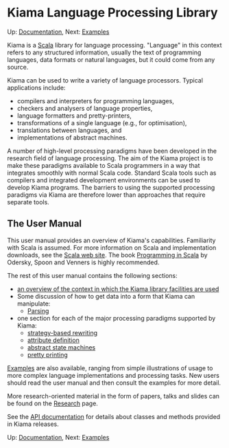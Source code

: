 # Kiama Language Processing Library

Up: [Documentation](Documentation.md), Next: [Examples](Examples.md)

Kiama is a [Scala](http://www.scala-lang.org) library for language
processing. "Language" in this context refers to any structured
information, usually the text of programming languages, data formats
or natural languages, but it could come from any source.

Kiama can be used to write a variety of language processors. Typical
applications include:

  * compilers and interpreters for programming languages,
  * checkers and analysers of language properties,
  * language formatters and pretty-printers,
  * transformations of a single language (e.g., for optimisation),
  * translations between languages, and
  * implementations of abstract machines.

A number of high-level processing paradigms have been developed in the
research field of language processing. The aim of the Kiama project is
to make these paradigms available to Scala programmers in a way that
integrates smoothly with normal Scala code. Standard Scala tools such
as compilers and integrated development environments can be used to
develop Kiama programs. The barriers to using the supported processing
paradigms via Kiama are therefore lower than approaches that require
separate tools.

## The User Manual

This user manual provides an overview of Kiama's capabilities.
Familiarity with Scala is assumed. For more information on Scala and
implementation downloads, see the
[Scala web site](http://www.scala-lang.org).
The book
[Programming in Scala](http://www.artima.com/shop/programming_in_scala)
by Odersky, Spoon and Venners is highly recommended.

The rest of this user manual contains the following sections:

  * [an overview of the context in which the Kiama library facilities are used](Context.md)
  * Some discussion of how to get data into a form that Kiama can manipulate:
    * [Parsing](Parsing.md)
  * one section for each of the major processing paradigms supported by Kiama:
    * [strategy-based rewriting](Rewriting.md)
    * [attribute definition](Attribution.md)
    * [abstract state machines](Machines.md)
    * [pretty printing](PrettyPrinting.md)

[Examples](Examples.md) are also available, ranging from simple illustrations of
usage to more complex language implementations and processing tasks.
New users should read the user manual and then consult the examples
for more detail.

More research-oriented material in the form of papers, talks and slides can be
found on the [Research](Research.md) page.

See the
[API documentation](http://wiki.kiama.googlecode.com/hg/doc/1.4.0/api/index.html)
for details about classes and methods provided in Kiama releases.

Up: [Documentation](Documentation.md), Next: [Examples](Examples.md)
